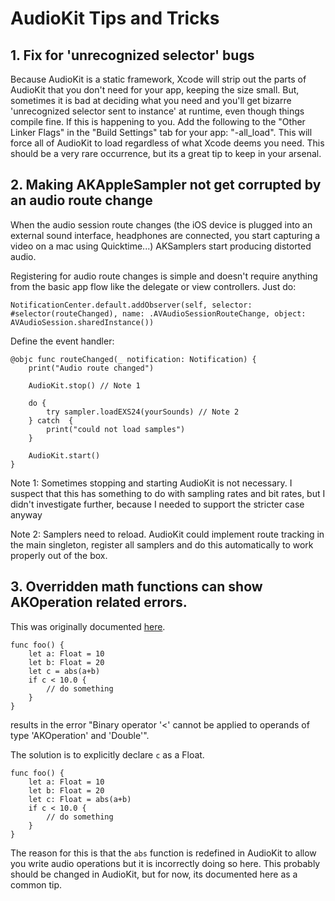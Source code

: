# AudioKit Tips and Tricks

## 1. Fix for 'unrecognized selector' bugs

Because AudioKit is a static framework, Xcode will strip out the parts of AudioKit that you don't need for your app, keeping the size small. But, sometimes it is bad at deciding what you need and you'll get bizarre 'unrecognized selector sent to instance' at runtime, even though things compile fine.  If this is happening to you.  Add the following to the  "Other Linker Flags" in the "Build Settings" tab for your app: "-all_load".  This will force all of AudioKit to load regardless of what Xcode deems you need. This should be a very rare occurrence, but its a great tip to keep in your arsenal.


## 2. Making AKAppleSampler not get corrupted by an audio route change 

When the audio session route changes (the iOS device is plugged into an external sound interface, headphones are connected, you start capturing a video on a mac using Quicktime...) AKSamplers start producing distorted audio.

Registering for audio route changes is simple and doesn't require anything from the basic app flow like the delegate or view controllers. Just do:

```
NotificationCenter.default.addObserver(self, selector: #selector(routeChanged), name: .AVAudioSessionRouteChange, object: AVAudioSession.sharedInstance())
```

Define the event handler:

```
@objc func routeChanged(_ notification: Notification) {
	print("Audio route changed")
	
	AudioKit.stop() // Note 1

	do {
		try sampler.loadEXS24(yourSounds) // Note 2
	} catch  {
		print("could not load samples")
	}

	AudioKit.start()
}
```

Note 1: Sometimes stopping and starting AudioKit is not necessary. I suspect that this has something to do with sampling rates and bit rates, but I didn't investigate further, because I needed to support the stricter case anyway

Note 2: Samplers need to reload. AudioKit could implement route tracking in the main singleton, register all samplers and do this automatically to work properly out of the box.

## 3. Overridden math functions can show AKOperation related errors.  

This was originally documented [here](https://github.com/AudioKit/AudioKit/issues/1152).

```
func foo() {
	let a: Float = 10
	let b: Float = 20
	let c = abs(a+b)
	if c < 10.0 {
        // do something
	}
}
```

results in the error "Binary operator '<' cannot be applied to operands of type 'AKOperation' and 'Double'".

The solution is to explicitly declare `c` as a Float.  

```
func foo() {
	let a: Float = 10
	let b: Float = 20
	let c: Float = abs(a+b)
	if c < 10.0 {
        // do something
	}
}
```

The reason for this is that the `abs` function is redefined in AudioKit to allow you write audio operations but it is
incorrectly doing so here. This probably should be changed in AudioKit, but for now, its documented here as a common tip.
